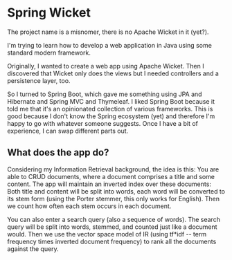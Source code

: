 # Spring Wicket

The project name is a misnomer, there is no Apache Wicket in it (yet?).

I'm trying to learn how to develop a web application in Java using
some standard modern framework.

Originally, I wanted to create a web app using Apache Wicket.  Then I
discovered that Wicket only does the views but I needed controllers
and a persistence layer, too.

So I turned to Spring Boot, which gave me something using JPA and Hibernate
and Spring MVC and Thymeleaf.  I liked Spring Boot because it told
me that it's an opinionated collection of various frameworks.  This is
good because I don't know the Spring ecosystem (yet) and therefore
I'm happy to go with whatever someone suggests.  Once I have a bit of
experience, I can swap different parts out.

## What does the app do?

Considering my Information Retrieval background, the idea is this:
You are able to CRUD documents, where a document comprises a title
and some content.  The app will maintain an inverted index over these
documents: Both title and content will be split into words, each word
will be converted to its stem form (using the Porter stemmer, this only
works for English).  Then we count how often each stem occurs in
each document.

You can also enter a search query (also a sequence of words).  The search
query will be split into words, stemmed, and counted just like a document
would.  Then we use the vector space model of IR (using tf*idf -- term 
frequency times inverted document frequency) to rank all the documents
against the query.
